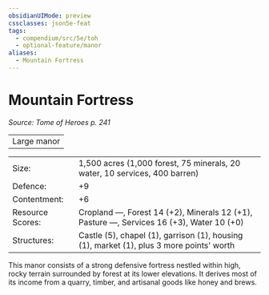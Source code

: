 ```yaml
---
obsidianUIMode: preview
cssclasses: json5e-feat
tags:
  - compendium/src/5e/toh
  - optional-feature/manor
aliases:
  - Mountain Fortress
---
```

# Mountain Fortress
*Source: Tome of Heroes p. 241*  

|    |
|----|
| Large manor |

|    |    |
|----|----|
| Size: | 1,500 acres (1,000 forest, 75 minerals, 20 water, 10 services, 400 barren) |
| Defence: | +9 |
| Contentment: | +6 |
| Resource Scores: | Cropland —, Forest 14 (+2), Minerals 12 (+1), Pasture —, Services 16 (+3), Water 10 (+0) |
| Structures: | Castle (5), chapel (1), garrison (1), housing (1), market (1), plus 3 more points' worth |

This manor consists of a strong defensive fortress nestled within high, rocky terrain surrounded by forest at its lower elevations. It derives most of its income from a quarry, timber, and artisanal goods like honey and brews.